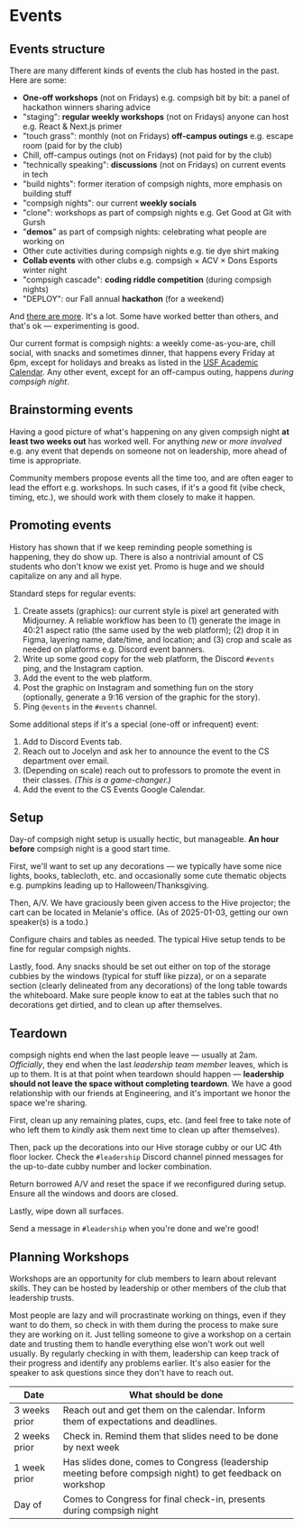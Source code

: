 # Events

## Events structure

There are many different kinds of events the club has hosted in the past. Here are some:

- **One-off workshops** (not on Fridays) e.g. compsigh bit by bit: a panel of hackathon winners sharing advice
- "staging": **regular weekly workshops** (not on Fridays) anyone can host e.g. React & Next.js primer
- "touch grass": monthly (not on Fridays) **off-campus outings** e.g. escape room (paid for by the club)
- Chill, off-campus outings (not on Fridays) (not paid for by the club)
- "technically speaking": **discussions** (not on Fridays) on current events in tech
- "build nights": former iteration of compsigh nights, more emphasis on building stuff
- "compsigh nights": our current **weekly socials**
- "clone": workshops as part of compsigh nights e.g. Get Good at Git with Gursh
- "**demos**" as part of compsigh nights: celebrating what people are working on
- Other cute activities during compsigh nights e.g. tie dye shirt making
- **Collab events** with other clubs e.g. compsigh × ACV × Dons Esports winter night
- "compsigh cascade": **coding riddle competition** (during compsigh nights)
- "DEPLOY": our Fall annual **hackathon** (for a weekend)

And [there are more](https://compsigh.club/events). It's a lot. Some have worked better than others, and that's ok — experimenting is good.

Our current format is compsigh nights: a weekly come-as-you-are, chill social, with snacks and sometimes dinner, that happens every Friday at 6pm, except for holidays and breaks as listed in the [USF Academic Calendar](https://myusf.usfca.edu/registration/when-to-register/academic-calendar). Any other event, except for an off-campus outing, happens *during compsigh night*.

## Brainstorming events

Having a good picture of what's happening on any given compsigh night **at least two weeks out** has worked well. For anything *new* or *more involved* e.g. any event that depends on someone not on leadership, more ahead of time is appropriate.

Community members propose events all the time too, and are often eager to lead the effort e.g. workshops. In such cases, if it's a good fit (vibe check, timing, etc.), we should work with them closely to make it happen.

## Promoting events

History has shown that if we keep reminding people something is happening, they do show up. There is also a nontrivial amount of CS students who don't know we exist yet. Promo is huge and we should capitalize on any and all hype.

Standard steps for regular events:

1. Create assets (graphics): our current style is pixel art generated with Midjourney. A reliable workflow has been to (1) generate the image in 40:21 aspect ratio (the same used by the web platform); (2) drop it in Figma, layering name, date/time, and location; and (3) crop and scale as needed on platforms e.g. Discord event banners.
2. Write up some good copy for the web platform, the Discord `#events` ping, and the Instagram caption.
3. Add the event to the web platform.
4. Post the graphic on Instagram and something fun on the story (optionally, generate a 9:16 version of the graphic for the story).
5. Ping `@events` in the `#events` channel.

Some additional steps if it's a special (one-off or infrequent) event:

1. Add to Discord Events tab.
2. Reach out to Jocelyn and ask her to announce the event to the CS department over email.
3. (Depending on scale) reach out to professors to promote the event in their classes. *(This is a game-changer.)*
4. Add the event to the CS Events Google Calendar.

## Setup

Day-of compsigh night setup is usually hectic, but manageable. **An hour before** compsigh night is a good start time.

First, we'll want to set up any decorations — we typically have some nice lights, books, tablecloth, etc. and occasionally some cute thematic objects e.g. pumpkins leading up to Halloween/Thanksgiving.

Then, A/V. We have graciously been given access to the Hive projector; the cart can be located in Melanie's office. (As of 2025-01-03, getting our own speaker(s) is a todo.)

Configure chairs and tables as needed. The typical Hive setup tends to be fine for regular compsigh nights.

Lastly, food. Any snacks should be set out either on top of the storage cubbies by the windows (typical for stuff like pizza), or on a separate section (clearly delineated from any decorations) of the long table towards the whiteboard. Make sure people know to eat at the tables such that no decorations get dirtied, and to clean up after themselves.

## Teardown

compsigh nights end when the last people leave — usually at 2am. *Officially*, they end when the last *leadership team member* leaves, which is up to them. It is at that point when teardown should happen — **leadership should not leave the space without completing teardown**. We have a good relationship with our friends at Engineering, and it's important we honor the space we're sharing.

First, clean up any remaining plates, cups, etc. (and feel free to take note of who left them to *kindly* ask them next time to clean up after themselves).

Then, pack up the decorations into our Hive storage cubby or our UC 4th floor locker. Check the `#leadership` Discord channel pinned messages for the up-to-date cubby number and locker combination.

Return borrowed A/V and reset the space if we reconfigured during setup. Ensure all the windows and doors are closed.

Lastly, wipe down all surfaces.

Send a message in `#leadership` when you're done and we're good!

## Planning Workshops

Workshops are an opportunity for club members to learn about relevant skills. They can be hosted by leadership or other members of the club that leadership trusts.

Most people are lazy and will procrastinate working on things, even if they want to do them, so check in with them during the process to make sure they are working on it. Just telling someone to give a workshop on a certain date and trusting them to handle everything else won't work out well usually. By regularly checking in with them, leadership can keep track of their progress and identify any problems earlier. It's also easier for the speaker to ask questions since they don't have to reach out.

| Date          | What should be done                                                                                       |
| ------------- | --------------------------------------------------------------------------------------------------------- |
| 3 weeks prior | Reach out and get them on the calendar. Inform them of expectations and deadlines.                        |
| 2 weeks prior | Check in. Remind them that slides need to be done by next week                                            |
| 1 week prior  | Has slides done, comes to Congress (leadership meeting before compsigh night) to get feedback on workshop |
| Day of        | Comes to Congress for final check-in, presents during compsigh night                                      |

